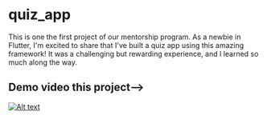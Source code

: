# quiz_app

This is one the first project of our mentorship program. As a newbie in Flutter, I'm excited to share that I've built a quiz app using this amazing framework! It was a challenging but rewarding experience, and I learned so much along the way.

## Demo video this project-->
[![Alt text](https://img.youtube.com/vi/_rdTJkLNMgZg/0.jpg)](https://www.youtube.com/watch?v=rdTJkLNMgZg)



